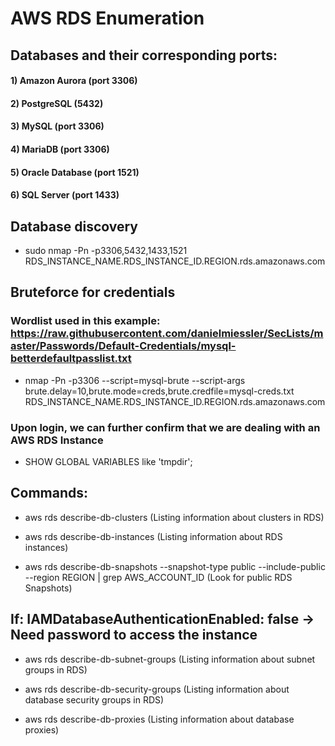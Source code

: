 # AWS RDS Enumeration

## Databases and their corresponding ports:

#### 1) Amazon Aurora (port 3306)

#### 2) PostgreSQL (5432)

#### 3) MySQL (port 3306)

#### 4) MariaDB (port 3306)

#### 5) Oracle Database (port 1521)

#### 6) SQL Server (port 1433)

## Database discovery

 - sudo nmap -Pn -p3306,5432,1433,1521 RDS_INSTANCE_NAME.RDS_INSTANCE_ID.REGION.rds.amazonaws.com

## Bruteforce for credentials

### Wordlist used in this example: https://raw.githubusercontent.com/danielmiessler/SecLists/master/Passwords/Default-Credentials/mysql-betterdefaultpasslist.txt

 - nmap -Pn -p3306 --script=mysql-brute --script-args brute.delay=10,brute.mode=creds,brute.credfile=mysql-creds.txt RDS_INSTANCE_NAME.RDS_INSTANCE_ID.REGION.rds.amazonaws.com

### Upon login, we can further confirm that we are dealing with an AWS RDS Instance

 - SHOW GLOBAL VARIABLES like 'tmpdir';

## Commands:

 - aws rds describe-db-clusters (Listing information about clusters in RDS)

 - aws rds describe-db-instances (Listing information about RDS instances)

 - aws rds describe-db-snapshots --snapshot-type public --include-public --region REGION | grep AWS_ACCOUNT_ID (Look for public RDS Snapshots)

## If: IAMDatabaseAuthenticationEnabled: false -> Need password to access the instance

 - aws rds describe-db-subnet-groups (Listing information about subnet groups in RDS)

 - aws rds describe-db-security-groups (Listing information about database security groups in RDS)

 - aws rds describe-db-proxies (Listing information about database proxies)
